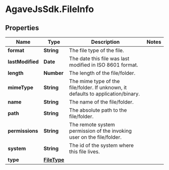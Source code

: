 # AgaveJsSdk.FileInfo

## Properties
Name | Type | Description | Notes
------------ | ------------- | ------------- | -------------
**format** | **String** | The file type of the file. | 
**lastModified** | **Date** | The date this file was last modified in ISO 8601 format. | 
**length** | **Number** | The length of the file/folder. | 
**mimeType** | **String** | The mime type of the file/folder. If unknown, it defaults to application/binary. | 
**name** | **String** | The name of the file/folder. | 
**path** | **String** | The absolute path to the file/folder. | 
**permissions** | **String** | The remote system permission of the invoking user on the file/folder. | 
**system** | **String** | The id of the system where this file lives. | 
**type** | [**FileType**](FileType.md) |  | 



